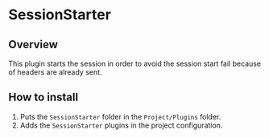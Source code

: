 # SessionStarter

## Overview

This plugin starts the session in order to avoid the session start fail because of headers are already sent.

## How to install

1. Puts the `SessionStarter` folder in the `Project/Plugins` folder.  
2. Adds the `SessionStarter` plugins in the project configuration.